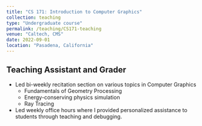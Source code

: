 ```yaml
---
title: "CS 171: Introduction to Computer Graphics"
collection: teaching
type: "Undergraduate course"
permalink: /teaching/CS171-teaching
venue: "Caltech, CMS"
date: 2022-09-01
location: "Pasadena, California"
---
```


## Teaching Assistant and Grader
* Led bi-weekly recitation section on various topics in Computer Graphics
    * Fundamentals of Geometry Processing
    * Energy-conserving physics simulation
    * Ray Tracing
* Led weekly office hours where I provided personalized assistance to students through teaching and debugging. 

